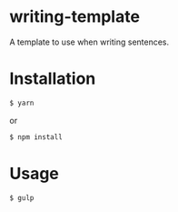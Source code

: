 # writing-template
A template to use when writing sentences.

# Installation
```bash
$ yarn
```
or
```bash
$ npm install
```
# Usage
```bash
$ gulp
```
